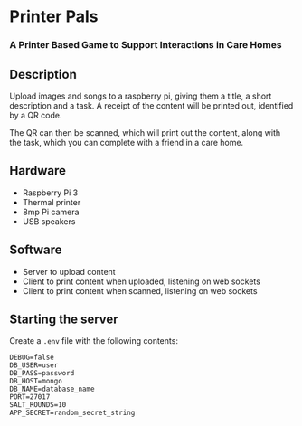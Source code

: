 # Printer Pals
### A Printer Based Game to Support Interactions in Care Homes

## Description
Upload images and songs to a raspberry pi, giving them a title, a short description and a task.
A receipt of the content will be printed out, identified by a QR code.

The QR can then be scanned, which will print out the content, along with the task, which you
can complete with a friend in a care home.

## Hardware
- Raspberry Pi 3
- Thermal printer
- 8mp Pi camera
- USB speakers

## Software
- Server to upload content
- Client to print content when uploaded, listening on web sockets
- Client to print content when scanned, listening on web sockets

## Starting the server
Create a `.env` file with the following contents:
```
DEBUG=false
DB_USER=user
DB_PASS=password
DB_HOST=mongo
DB_NAME=database_name
PORT=27017
SALT_ROUNDS=10
APP_SECRET=random_secret_string
```
